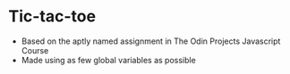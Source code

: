 # Tic-tac-toe
* Based on the aptly named assignment in The Odin Projects Javascript Course
* Made using as few global variables as possible
